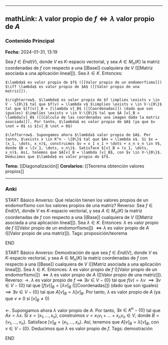 
---
mathLink: $\lambda$ valor propio de $f \iff \lambda$ valor propio de $A$
---
### Contenido Principal

**Fecha:** 2024-01-31, 13:19

Sea $f \in End(V)$, donde $V$ es $K$-espacio vectorial, y sea $A \in M_n (K)$ la matriz coordenadas de $f$ con respecto a una [[Base]] cualquiera de $V$ ([[Matriz asociada a una aplicación lineal]]). Sea $\lambda \in K$. Entonces:

```ad-lemma
$\lambda$ es valor propio de $f$ ([[Valor propio de un endomorfismo]]) $\iff \lambda$ es valor propio de $A$ ([[Valor propio de una matriz]]).

```


```ad-proof
$\rightarrow$. $\lambda$ es valor propio de $f \implies \exists v \in V - \{0\}$ tal que $f(v) = \lambda v$ $\implies \exists v \in V-\{0\}$ tal que $[f(v)]_B = [\lambda v]_B$ ([[Coordenadas]]) (dado que son iguales) $\implies \exists v \in V-\{0\}$ tal que $A [v]_B = \lambda[v]_B$ ([[Cálculo de las coordenadas una imagen dada la matriz asociada]]). Por tanto, $\lambda$ es valor propio de $A$ (ya que $v \not = 0$ si $[v]_B \not = 0$)

$\leftarrow$. Supongamos ahora $\lambda$ valor propio de $A$. Por tanto, $\exists x \in K^n - \{0\}$ tal que $Ax = \lambda x$. Si $x = (x_1, \dots, x_n)$, construimos $v = x_1 v_1 + \dots + x_n v_n \in V$, donde $B = \{v_1, \dots, v_n\}$. Satisface $[v]_B = (x_1, \dots, x_n)$. Así, tenemos que $A[v]_B = \lambda [v]_B$, con $v \in V-\{0\}$. Deducimos que $\lambda$ es valor propio de $f$.
```



**Tema:** [[Diagonalización]]
**Corolarios:** [[Teorema obtención valores propios]]

---
### Anki

START
Básico
Anverso: Qué relación tienen los valores propios de un endomorfismo con los valores propios de una matriz?
Reverso: Sea $f \in End(V)$, donde $V$ es $K$-espacio vectorial, y sea $A \in M_n (K)$ la matriz coordenadas de $f$ con respecto a una [[Base]] cualquiera de $V$ ([[Matriz asociada a una aplicación lineal]]). Sea $\lambda \in K$. Entonces: $\lambda$ es valor propio de $f$ ([[Valor propio de un endomorfismo]]) $\iff \lambda$ es valor propio de $A$ ([[Valor propio de una matriz]]).
Tags: proposición/teorema
<!--ID: 1706723823956-->
END

START
Básico
Anverso: Demostración de que sea $f \in End(V)$, donde $V$ es $K$-espacio vectorial, y sea $A \in M_n (K)$ la matriz coordenadas de $f$ con respecto a una [[Base]] cualquiera de $V$ ([[Matriz asociada a una aplicación lineal]]). Sea $\lambda \in K$. Entonces: $\lambda$ es valor propio de $f$ ([[Valor propio de un endomorfismo]]) $\iff \lambda$ es valor propio de $A$ ([[Valor propio de una matriz]]).
Reverso: $\rightarrow$. $\lambda$ es valor propio de $f \implies \exists v \in V - \{0\}$ tal que $f(v) = \lambda v$ $\implies \exists v \in V-\{0\}$ tal que $[f(v)]_B = [\lambda v]_B$ ([[Coordenadas]]) (dado que son iguales) $\implies \exists v \in V-\{0\}$ tal que $A [v]_B = \lambda[v]_B$. Por tanto, $\lambda$ es valor propio de $A$ (ya que $v \not = 0$ si $[v]_B \not = 0$)

$\leftarrow$. Supongamos ahora $\lambda$ valor propio de $A$. Por tanto, $\exists x \in K^n - \{0\}$ tal que $Ax = \lambda x$. Si $x = (x_1, \dots, x_n)$, construimos $v = x_1 v_1 + \dots + x_n v_n \in V$, donde $B = \{v_1, \dots, v_n\}$. Satisface $[v]_B = (x_1, \dots, x_n)$. Así, tenemos que $A[v]_B = \lambda [v]_B$, con $v \in V-\{0\}$. Deducimos que $\lambda$ es valor propio de $f$.
Tags: demostración
<!--ID: 1706723823962-->
END